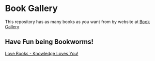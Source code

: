 # Book Gallery
This repository has as many books as you want from by website at [Book Gallery](https://Book-Gallery)

## Have Fun being Bookworms!
[Love Books - Knowledge Loves You!](https://Book-Gallery/book-store-web-application-part-1-Book-initializr/)
